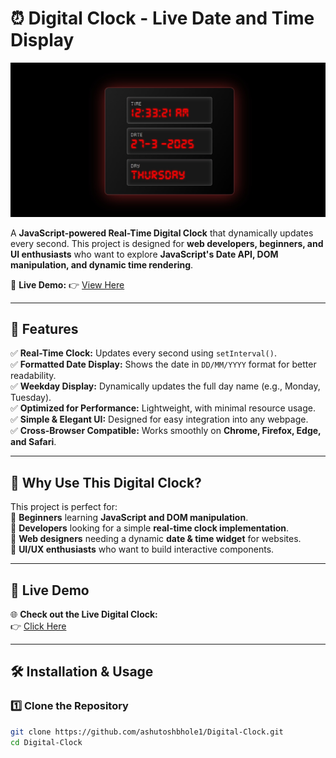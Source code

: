 # ⏰ Digital Clock - Live Date and Time Display  
![Digital Clock](clock.png)  

A **JavaScript-powered Real-Time Digital Clock** that dynamically updates every second. This project is designed for **web developers, beginners, and UI enthusiasts** who want to explore **JavaScript's Date API, DOM manipulation, and dynamic time rendering**.  

📌 **Live Demo:** 👉 [View Here](https://ashutoshbhole1.github.io/Digital-Clock/)  

---

## 📌 Features
✅ **Real-Time Clock:** Updates every second using `setInterval()`.  
✅ **Formatted Date Display:** Shows the date in `DD/MM/YYYY` format for better readability.  
✅ **Weekday Display:** Dynamically updates the full day name (e.g., Monday, Tuesday).  
✅ **Optimized for Performance:** Lightweight, with minimal resource usage.  
✅ **Simple & Elegant UI:** Designed for easy integration into any webpage.  
✅ **Cross-Browser Compatible:** Works smoothly on **Chrome, Firefox, Edge, and Safari**.  

---

## 🎯 Why Use This Digital Clock?  
This project is perfect for:  
🔹 **Beginners** learning **JavaScript and DOM manipulation**.  
🔹 **Developers** looking for a simple **real-time clock implementation**.  
🔹 **Web designers** needing a dynamic **date & time widget** for websites.  
🔹 **UI/UX enthusiasts** who want to build interactive components.  

---

## 🚀 Live Demo  
🌐 **Check out the Live Digital Clock:**  
👉 [Click Here](https://ashutoshbhole1.github.io/Digital-Clock/)  

---

## 🛠️ Installation & Usage

### **1️⃣ Clone the Repository**
```bash
git clone https://github.com/ashutoshbhole1/Digital-Clock.git
cd Digital-Clock
